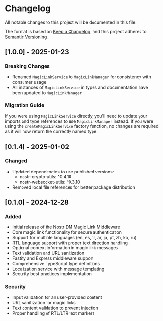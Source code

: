 # Changelog

All notable changes to this project will be documented in this file.

The format is based on [Keep a Changelog](https://keepachangelog.com/en/1.0.0/),
and this project adheres to [Semantic Versioning](https://semver.org/spec/v2.0.0.html).

## [1.0.0] - 2025-01-23

### Breaking Changes
- Renamed `MagicLinkService` to `MagicLinkManager` for consistency with consumer usage
- All instances of `MagicLinkService` in types and documentation have been updated to `MagicLinkManager`

### Migration Guide
If you were using `MagicLinkService` directly, you'll need to update your imports and type references to use `MagicLinkManager` instead. If you were using the `createMagicLinkService` factory function, no changes are required as it will now return the correctly named type.

## [0.1.4] - 2025-01-02

### Changed
- Updated dependencies to use published versions:
  - nostr-crypto-utils: ^0.4.10
  - nostr-websocket-utils: ^0.3.10
- Removed local file references for better package distribution

## [0.1.0] - 2024-12-28

### Added
- Initial release of the Nostr DM Magic Link Middleware
- Core magic link functionality for secure authentication
- Support for multiple languages (en, es, fr, ar, ja, pt, zh, ko, ru)
- RTL language support with proper text direction handling
- Optional context information in magic link messages
- Text validation and URL sanitization
- Fastify and Express middleware support
- Comprehensive TypeScript type definitions
- Localization service with message templating
- Security best practices implementation

### Security
- Input validation for all user-provided content
- URL sanitization for magic links
- Text content validation to prevent injection
- Proper handling of RTL/LTR text markers
